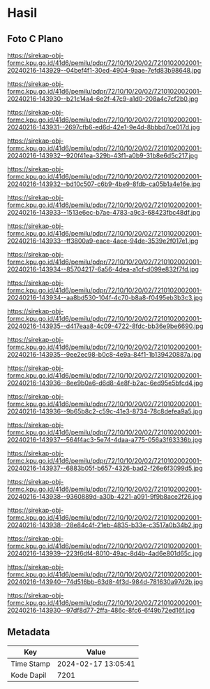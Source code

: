 # Hasil

## Foto C Plano

https://sirekap-obj-formc.kpu.go.id/41d6/pemilu/pdpr/72/10/10/20/02/7210102002001-20240216-143929--04bef4f1-30ed-4904-9aae-7efd83b98648.jpg

https://sirekap-obj-formc.kpu.go.id/41d6/pemilu/pdpr/72/10/10/20/02/7210102002001-20240216-143930--b21c14a4-6e2f-47c9-a1d0-208a4c7cf2b0.jpg

https://sirekap-obj-formc.kpu.go.id/41d6/pemilu/pdpr/72/10/10/20/02/7210102002001-20240216-143931--2697cfb6-ed6d-42e1-9e4d-8bbbd7ce017d.jpg

https://sirekap-obj-formc.kpu.go.id/41d6/pemilu/pdpr/72/10/10/20/02/7210102002001-20240216-143932--920f41ea-329b-43f1-a0b9-31b8e6d5c217.jpg

https://sirekap-obj-formc.kpu.go.id/41d6/pemilu/pdpr/72/10/10/20/02/7210102002001-20240216-143932--bd10c507-c6b9-4be9-8fdb-ca05b1a4e16e.jpg

https://sirekap-obj-formc.kpu.go.id/41d6/pemilu/pdpr/72/10/10/20/02/7210102002001-20240216-143933--1513e6ec-b7ae-4783-a9c3-68423fbc48df.jpg

https://sirekap-obj-formc.kpu.go.id/41d6/pemilu/pdpr/72/10/10/20/02/7210102002001-20240216-143933--ff3800a9-eace-4ace-94de-3539e2f017e1.jpg

https://sirekap-obj-formc.kpu.go.id/41d6/pemilu/pdpr/72/10/10/20/02/7210102002001-20240216-143934--85704217-6a56-4dea-a1cf-d099e832f7fd.jpg

https://sirekap-obj-formc.kpu.go.id/41d6/pemilu/pdpr/72/10/10/20/02/7210102002001-20240216-143934--aa8bd530-104f-4c70-b8a8-f0495eb3b3c3.jpg

https://sirekap-obj-formc.kpu.go.id/41d6/pemilu/pdpr/72/10/10/20/02/7210102002001-20240216-143935--d417eaa8-4c09-4722-8fdc-bb36e9be6690.jpg

https://sirekap-obj-formc.kpu.go.id/41d6/pemilu/pdpr/72/10/10/20/02/7210102002001-20240216-143935--9ee2ec98-b0c8-4e9a-84f1-1b139420887a.jpg

https://sirekap-obj-formc.kpu.go.id/41d6/pemilu/pdpr/72/10/10/20/02/7210102002001-20240216-143936--8ee9b0a6-d6d8-4e8f-b2ac-6ed95e5bfcd4.jpg

https://sirekap-obj-formc.kpu.go.id/41d6/pemilu/pdpr/72/10/10/20/02/7210102002001-20240216-143936--9b65b8c2-c59c-41e3-8734-78c8defea9a5.jpg

https://sirekap-obj-formc.kpu.go.id/41d6/pemilu/pdpr/72/10/10/20/02/7210102002001-20240216-143937--564f4ac3-5e74-4daa-a775-056a3f63336b.jpg

https://sirekap-obj-formc.kpu.go.id/41d6/pemilu/pdpr/72/10/10/20/02/7210102002001-20240216-143937--6883b05f-b657-4326-bad2-f26e6f3099d5.jpg

https://sirekap-obj-formc.kpu.go.id/41d6/pemilu/pdpr/72/10/10/20/02/7210102002001-20240216-143938--9360889d-a30b-4221-a091-9f9b8ace2f26.jpg

https://sirekap-obj-formc.kpu.go.id/41d6/pemilu/pdpr/72/10/10/20/02/7210102002001-20240216-143938--28e84c4f-21eb-4835-b33e-c3517a0b34b2.jpg

https://sirekap-obj-formc.kpu.go.id/41d6/pemilu/pdpr/72/10/10/20/02/7210102002001-20240216-143939--223f6df4-8010-49ac-8d4b-4ad6e801d65c.jpg

https://sirekap-obj-formc.kpu.go.id/41d6/pemilu/pdpr/72/10/10/20/02/7210102002001-20240216-143940--74d516bb-63d8-4f3d-984d-781630a97d2b.jpg

https://sirekap-obj-formc.kpu.go.id/41d6/pemilu/pdpr/72/10/10/20/02/7210102002001-20240216-143930--97df8d77-2ffa-486c-8fc6-6f49b72ed16f.jpg


## Metadata

| Key        | Value               |
| ---------- | ------------------- |
| Time Stamp | 2024-02-17 13:05:41 |
| Kode Dapil | 7201                |



